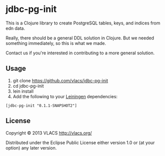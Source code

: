 # jdbc-pg-init

This is a Clojure library to create PostgreSQL tables, keys, and indices from
edn data.

Really, there should be a general DDL solution in Clojure. But we
needed something immediately, so this is what we made.

Contact us if you're interested in contributing to a more general solution.

## Usage

1. git clone https://github.com/vlacs/jdbc-pg-init
2. cd jdbc-pg-init
3. lein install
4. Add the following to your [Leiningen](https://github.com/technomancy/leiningen) dependencies:
```
[jdbc-pg-init "0.1.1-SNAPSHOT2"]
```

## License

Copyright © 2013 VLACS http://vlacs.org/

Distributed under the Eclipse Public License either version 1.0 or (at
your option) any later version.
